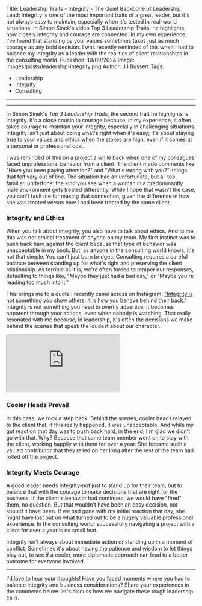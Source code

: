 Title: Leadership Traits - Integrity - The Quiet Backbone of Leadership
Lead: Integrity is one of the most important traits of a great leader, but it's not always easy to maintain, especially when it's tested in real-world situations. In Simon Sinek's video Top 3 Leadership Traits, he highlights how closely integrity and courage are connected. In my own experience, I've found that standing by your values sometimes takes just as much courage as any bold decision. I was recently reminded of this when I had to balance my integrity as a leader with the realities of client relationships in the consulting world.
Published: 10/09/2024
Image: images/posts/leadership-integrity.png
Author: JJ Bussert
Tags:
 - Leadership
 - Integrity
 - Consulting
---

<div class="video-responsive">
    <?# YouTube FxS5n_gP4PM height=600 /?>
</div>

---
In Simon Sinek's *Top 3 Leadership Traits*, the second trait he highlights is integrity. It's a close cousin to courage because, in my experience, it often takes courage to maintain your integrity, especially in challenging situations. Integrity isn't just about doing what's right when it's easy; it's about staying true to your values and ethics when the stakes are high, even if it comes at a personal or professional cost.

I was reminded of this on a project a while back when one of my colleagues faced unprofessional behavior from a client. The client made comments like "Have you been paying attention?" and "What's wrong with you?"-things that felt very out of line. The situation had an unfortunate, but all too familiar, undertone: the kind you see when a woman in a predominantly male environment gets treated differently. While I hope that wasn't the case, you can't fault me for making that connection, given the difference in how she was treated versus how I had been treated by the same client.

### Integrity and Ethics

When you talk about integrity, you also have to talk about ethics. And to me, this was not ethical treatment of anyone on my team. My first instinct was to push back hard against the client because that type of behavior was unacceptable in my book. But, as anyone in the consulting world knows, it's not that simple. You can't just burn bridges. Consulting requires a careful balance between standing up for what's right and preserving the client relationship. As terrible as it is, we're often forced to temper our responses, defaulting to things like, "Maybe they just had a bad day," or "Maybe you're reading too much into it."

This brings me to a quote I recently came across on Instagram: ["Integrity is not something you show others. It is how you behave behind their back."](https://www.instagram.com/p/C8iJag3PEw3/embedd) Integrity is not something you need to overtly advertise; it becomes apparent through your actions, even when nobody is watching. That really resonated with me because, in leadership, it's often the decisions we make behind the scenes that speak the loudest about our character.

<div class="reel-responsive">
    <iframe src="https://www.instagram.com/reel/C8iJag3PEw3/embed"></iframe>
</div>

### Cooler Heads Prevail

In this case, we took a step back. Behind the scenes, cooler heads relayed to the client that, if this really happened, it was unacceptable. And while my gut reaction that day was to push back hard, in the end, I'm glad we didn't go with that. Why? Because that same team member went on to stay with the client, working happily with them for over a year. She became such a valued contributor that they relied on her long after the rest of the team had rolled off the project.

### Integrity Meets Courage

A good leader needs integrity-not just to stand up for their team, but to balance that with the courage to make decisions that are right for the business. If the client's behavior had continued, we would have "fired" them, no question. But that wouldn't have been an easy decision, nor should it have been. If we had gone with my initial reaction that day, she might have lost out on what turned out to be a hugely valuable professional experience. In the consulting world, successfully navigating a project with a client for over a year is no small feat. 

Integrity isn't always about immediate action or standing up in a moment of conflict. Sometimes it's about having the patience and wisdom to let things play out, to see if a cooler, more diplomatic approach can lead to a better outcome for everyone involved.

---

I'd love to hear your thoughts! Have you faced moments where you had to balance integrity and business considerations? Share your experiences in the comments below-let's discuss how we navigate these tough leadership calls.
